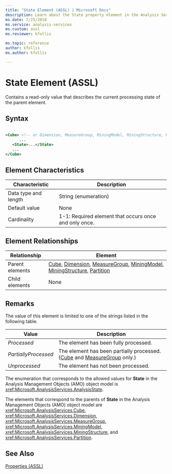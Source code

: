 ```yaml
---
title: "State Element (ASSL) | Microsoft Docs"
description: Learn about the State property element in the Analysis Services Scripting Language (ASSL) schema.
ms.date: 7/25/2018
ms.service: analysis-services
ms.custom: assl
ms.reviewer: kfollis

ms.topic: reference
author: kfollis
ms.author: kfollis

---
```

# State Element (ASSL)

  Contains a read-only value that describes the current processing state of the parent element.  
  
## Syntax  
  
```xml  
  
<Cube> <!-- or Dimension, MeasureGroup, MiningModel, MiningStructure, Partition -->  
      ...  
   <State>...</State>  
   ...  
</Cube>  
```  
  
## Element Characteristics  
  
|Characteristic|Description|  
|--------------------|-----------------|  
|Data type and length|String (enumeration)|  
|Default value|None|  
|Cardinality|1-1: Required element that occurs once and only once.|  
  
## Element Relationships  
  
|Relationship|Element|  
|------------------|-------------|  
|Parent elements|[Cube](../objects/cube-element-assl.md), [Dimension](../objects/dimension-element-assl.md), [MeasureGroup](../objects/measuregroup-element-assl.md), [MiningModel](../objects/miningmodel-element-assl.md), [MiningStructure](../objects/miningstructure-element-assl.md), [Partition](../objects/partition-element-assl.md)|  
|Child elements|None|  
  
## Remarks  
 The value of this element is limited to one of the strings listed in the following table.  
  
|Value|Description|  
|-----------|-----------------|  
|*Processed*|The element has been fully processed.|  
|*PartiallyProcessed*|The element has been partially processed. ([Cube](../objects/cube-element-assl.md) and [MeasureGroup](../objects/measuregroup-element-assl.md) only.)|  
|*Unprocessed*|The element has not been processed.|  
  
 The enumeration that corresponds to the allowed values for **State** in the Analysis Management Objects (AMO) object model is <xref:Microsoft.AnalysisServices.AnalysisState>.  
  
 The elements that correspond to the parents of **State** in the Analysis Management Objects (AMO) object model are <xref:Microsoft.AnalysisServices.Cube>, <xref:Microsoft.AnalysisServices.Dimension>, <xref:Microsoft.AnalysisServices.MeasureGroup>, <xref:Microsoft.AnalysisServices.MiningModel>, <xref:Microsoft.AnalysisServices.MiningStructure>, and <xref:Microsoft.AnalysisServices.Partition>.  
  
## See Also  
 [Properties &#40;ASSL&#41;](properties-assl.md)  
  
  
